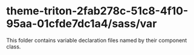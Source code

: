 # theme-triton-2fab278c-51c8-4f10-95aa-01cfde7dc1a4/sass/var

This folder contains variable declaration files named by their component class.
